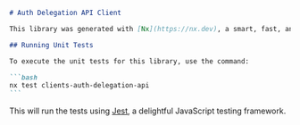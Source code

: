 ````markdown
# Auth Delegation API Client

This library was generated with [Nx](https://nx.dev), a smart, fast, and extensible build system.

## Running Unit Tests

To execute the unit tests for this library, use the command:

```bash
nx test clients-auth-delegation-api
```
````

This will run the tests using [Jest](https://jestjs.io), a delightful JavaScript testing framework.

```

```
